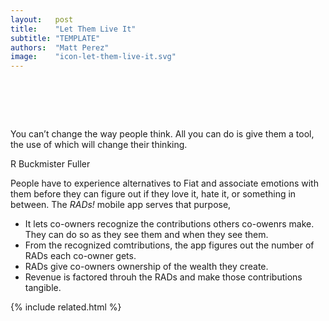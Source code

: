 ```yaml
---
layout:   post
title:    "Let Them Live It"
subtitle: "TEMPLATE"
authors:  "Matt Perez"
image:    "icon-let-them-live-it.svg"
---
```


<div style="display:none;">
 <p>People have to experience alternatives to <span class="_paradigm">Fiat</spam> and associate emotions with them before they can figure out if they love it, hate it, or something in between.</p>
</div>

<h1>&nbsp;</h1>
  <div class="_center, _citation">
   <p>You can&rsquo;t change the way people think. All you can do is give them a tool, the use of which will change their thinking.</p>
   <p id="_signature">R Buckmister Fuller</p>
  </div>
 <p>People have to experience alternatives to <span class="_paradigm">Fiat</spam> and associate emotions with them before they can figure out if they love it, hate it, or something in between. The <em><span class='_paradigm'>RAD</span>s!</em> mobile app serves that purpose,</p>
  <ul>
   <li>It lets co-owners recognize the contributions others co-owenrs make. They can do so as they see them and when they see them.</li>
   <li>From the recognized comtributions, the app figures out the number of <span class='_paradigm'>RAD</span>s each co-owner gets.</li>
   <li><span class='_paradigm'>RAD</span>s give co-owners ownership of the wealth they create.</li>
   <li>Revenue is factored throuh the <span class='_paradigm'>RAD</span>s and make those contributions tangible.</li>
  </ul>

{% include related.html %}